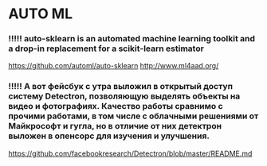 # AUTO ML
### !!!!! auto-sklearn is an automated machine learning toolkit and a drop-in replacement for a scikit-learn estimator
https://github.com/automl/auto-sklearn
http://www.ml4aad.org/

### !!!!! А вот фейсбук с утра выложил в открытый доступ систему Detectron, позволяющую выделять объекты на видео и фотографиях. Качество работы сравнимо с прочими работами, в том числе с облачными решениями от Майкрософт и гугла, но в отличие от них детектрон выложен в опенсорс для изучения и улучшения.
https://github.com/facebookresearch/Detectron/blob/master/README.md
